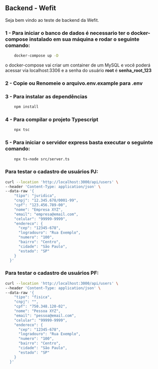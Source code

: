 ## Backend - Wefit

Seja bem vindo ao teste de backend da Wefit.

### 1 - Para iniciar o banco de dados é necessario ter o docker-compose instalado em sua máquina e rodar o seguinte comando:
```bash
    docker-compose up -D
```
o docker-compose vai criar um container de um MySQL e você poderá acessar via localhost:3306 e a senha do usuário **root** é **senha_root_123**

### 2 - Copie ou Renomeie o arquivo.env.example para .env

### 3 - Para instalar as dependências 
```bash
    npm install
```
### 4 - Para compilar o projeto Typescript
```bash
    npx tsc
```

### 5 - Para iniciar o servidor express basta executar o seguinte comando:
```bash
    npx ts-node src/server.ts
```

### Para testar o cadastro de usuários PJ:
```bash
curl --location 'http://localhost:3000/api/users' \
--header 'Content-Type: application/json' \
--data-raw '{
    "tipo": "juridica",
    "cnpj": "12.345.678/0001-99",
    "cpf": "123.456.789-00",
    "nome": "Empresa XYZ",
    "email": "empresa@email.com",
    "celular": "99999-9999",
    "endereco": {
      "cep": "12345-678",
      "logradouro": "Rua Exemplo",
      "numero": "100",
      "bairro": "Centro",
      "cidade": "São Paulo",
      "estado": "SP"
    }
  }'
```

### Para testar o cadastro de usuários PF:
```bash
curl --location 'http://localhost:3000/api/users' \
--header 'Content-Type: application/json' \
--data-raw '{
    "tipo": "fisica",
    "cnpj": "",
    "cpf": "750.348.120-02",
    "nome": "Pessoa XYZ",
    "email": "pessoa@email.com",
    "celular": "99999-9999",
    "endereco": {
      "cep": "12345-678",
      "logradouro": "Rua Exemplo",
      "numero": "100",
      "bairro": "Centro",
      "cidade": "São Paulo",
      "estado": "SP"
    }
  }'
```